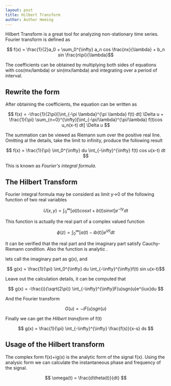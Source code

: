 ```yaml
---
layout: post
title: Hilbert Transform
author: Author Heming
---
```

Hilbert Transform is a great tool for analyzing non-stationary time series. Fourier transform is defined as 

$$ f(x) = \frac{1}{2}a_0 + \sum_0^{\infty} a_n cos \frac{nx}{\lambda} + b_n sin \frac{n\pi}{\lambda}$$

The coefficients can be obtained by multiplying both sides of equations with cos(mx/lambda) or sin(mx/lambda) and integrating over a period of interval.


## Rewrite the form
After obtaining the coefficients, the equation can be written as

$$ f(x) = -\frac{1}{2\pi}[\int_{-\pi \lambda}^{\pi \lambda} f(t) dt] \Delta u + \frac{1}{\pi} \sum_{n=0}^{\infty}[\int_{-\pi/\lambda}^{\pi/\lambda} f(t)cos u_n(x-t) dt] \Delta u $$

The summation can be viewed as Riemann sum over the positive real line. Omitting al the details, take the limit to infinity, produce the following result

$$ f(x) = \frac{1}{\pi} \int_0^{\infty} du \int_{-\infty}^{\infty} f(t) cos u(x-t) dt $$

This is known as *Fourier's integral formula*.

## The Hilbert Transform

Fourier integral formula may be considerd as limit y->0 of the following function of two real variables

$$ U(x,y) = \int_{0}^{\infty}[a(t)cos xt + b(t) sin xt] e^{-ty} dt $$

This function is actually the real part of a complex valued function

$$  \phi(z) = \int_0^{\infty} [a(t) - ib(t)]e^{izt} dt $$

It can be verified that the real part and the imaginary part satisfy Cauchy-Riemann condition. Also the function is analytic .

lets call the imaginary part as g(x), and

$$ g(x) = \frac{1}{\pi} \int_0^{\infty} du \int_{-\infty}^{\infty}f(t) sin u(x-t)$$

Leave out the calculation details, it can be computed that

$$ g(x) = -\frac{i}{\sqrt(2\pi)} \int_{-\infty}^{\infty}F(u)sgn(u)e^{iux}du $$ 

And the Fourier transform 

$$ G(u) = -iF(u)sgn(u) $$

Finally we can get the *Hilbert transform* of f(t)

$$ g(x) = \frac{1}{\pi} \int_{-\infty}^{\infty} \frac{f(s)}{x-s} ds $$ 

## Usage of the Hilbert transform

The complex form f(x)+ig(x) is the analytic form of the signal f(x). Using the analysic form we can calculate the instantaneous phase and frequency of the signal.

$$ \omega(t) = \frac{d\theta(t)}{dt} $$

<script type="text/javascript" async
  src="https://cdn.mathjax.org/mathjax/latest/MathJax.js?config=TeX-MML-AM_CHTML">
</script>
